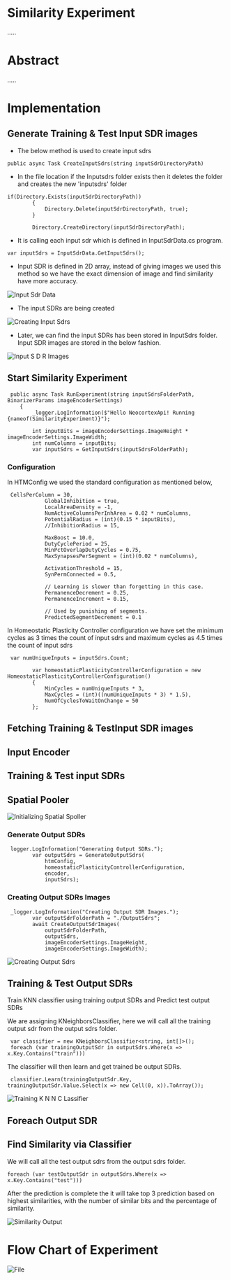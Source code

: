 # Similarity Experiment

.....

# Abstract
.....

# Implementation




## Generate Training & Test Input SDR images

-  The below method is used to create input sdrs 

 <div class= "grey">

    public async Task CreateInputSdrs(string inputSdrDirectoryPath)

</div>


- In the file location if the Inputsdrs folder exists then it deletes the folder and creates the new 'inputsdrs' folder

<div class= "grey">

    if(Directory.Exists(inputSdrDirectoryPath))
            {
                Directory.Delete(inputSdrDirectoryPath, true);
            }
            
            Directory.CreateDirectory(inputSdrDirectoryPath);

</div> 
    


- It is calling each input sdr which is defined in InputSdrData.cs program.

 <div class= "grey">

    var inputSdrs = InputSdrData.GetInputSdrs();

</div>
     

-  Input SDR is defined in 2D array, instead of giving images we used this method so we have the exact dimension of image and find similarity have more accuracy.

![Input Sdr Data](InputSdrData.png)

- The input SDRs are being created

![Creating Input Sdrs](CreatingInputSdrs.png)


- Later, we can find the input SDRs has been stored in InputSdrs folder. Input SDR images are stored in the below fashion.

![Input S D R Images](InputSDRImages.png)








## Start Similarity Experiment



 <div class= "grey">

     public async Task RunExperiment(string inputSdrsFolderPath, BinarizerParams imageEncoderSettings)
        {
            _logger.LogInformation($"Hello NeocortexApi! Running {nameof(SimilarityExperiment)}");

            int inputBits = imageEncoderSettings.ImageHeight * imageEncoderSettings.ImageWidth;
            int numColumns = inputBits;
            var inputSdrs = GetInputSdrs(inputSdrsFolderPath);

</div>

### Configuration

 In HTMConfig we used the standard configuration as mentioned below, 
<div class= "grey">

     CellsPerColumn = 30,
                GlobalInhibition = true,
                LocalAreaDensity = -1,
                NumActiveColumnsPerInhArea = 0.02 * numColumns,
                PotentialRadius = (int)(0.15 * inputBits),
                //InhibitionRadius = 15,

                MaxBoost = 10.0,
                DutyCyclePeriod = 25,
                MinPctOverlapDutyCycles = 0.75,
                MaxSynapsesPerSegment = (int)(0.02 * numColumns),

                ActivationThreshold = 15,
                SynPermConnected = 0.5,

                // Learning is slower than forgetting in this case.
                PermanenceDecrement = 0.25,
                PermanenceIncrement = 0.15,

                // Used by punishing of segments.
                PredictedSegmentDecrement = 0.1

</div>

In Homeostatic Plasticity Controller configuration we have set the minimum cycles as 3 times the count of input sdrs and maximum cycles as 4.5 times the count of input sdrs 

 <div class= "grey">

     var numUniqueInputs = inputSdrs.Count;

            var homeostaticPlasticityControllerConfiguration = new HomeostaticPlasticityControllerConfiguration()
            {
                MinCycles = numUniqueInputs * 3,
                MaxCycles = (int)((numUniqueInputs * 3) * 1.5),
                NumOfCyclesToWaitOnChange = 50
            };

</div>


## Fetching Training & TestInput SDR images

## Input Encoder

## Training & Test input SDRs

## Spatial Pooler

![Initializing Spatial Spoller](InitializingSpatialSpoller.png)

### Generate Output SDRs

 <div class= "grey">

     logger.LogInformation("Generating Output SDRs.");
            var outputSdrs = GenerateOutputSdrs(
                htmConfig, 
                homeostaticPlasticityControllerConfiguration, 
                encoder, 
                inputSdrs);

</div>


### Creating Output SDRs Images

<div class= "grey">

     _logger.LogInformation("Creating Output SDR Images.");
            var outputSdrFolderPath = "./OutputSdrs";
            await CreateOutputSdrImages(
                outputSdrFolderPath, 
                outputSdrs, 
                imageEncoderSettings.ImageHeight, 
                imageEncoderSettings.ImageWidth);
           

</div>

![Creating Output Sdrs](CreatingOutputSdrs.png)


## Training & Test Output SDRs

Train KNN classifier using training output SDRs and Predict test output SDRs

We are assigning KNeighborsClassifier, here we will call all the training output sdr from the output sdrs folder. 


<div class= "grey">

     var classifier = new KNeighborsClassifier<string, int[]>();
     foreach (var trainingOutputSdr in outputSdrs.Where(x => x.Key.Contains("train")))
          

</div>
 

The classifier will then learn and get trained be output SDRs.

<div class= "grey">

     classifier.Learn(trainingOutputSdr.Key, trainingOutputSdr.Value.Select(x => new Cell(0, x)).ToArray());
          

</div>

![Training K N N C Lassifier](TrainingKNNCLassifier.png)

## Foreach Output SDR

## Find Similarity via Classifier

We will call all the test output sdrs from the output sdrs folder. 

<div class= "grey">

    foreach (var testOutputSdr in outputSdrs.Where(x => x.Key.Contains("test")))          

</div>

After the prediction is complete the it will take top 3 prediction based on highest similarities, with the number of similar bits and the percentage of similarity.

![Similarity Output](SimilarityOutput.png)



# Flow Chart of Experiment

![File](file.png)





